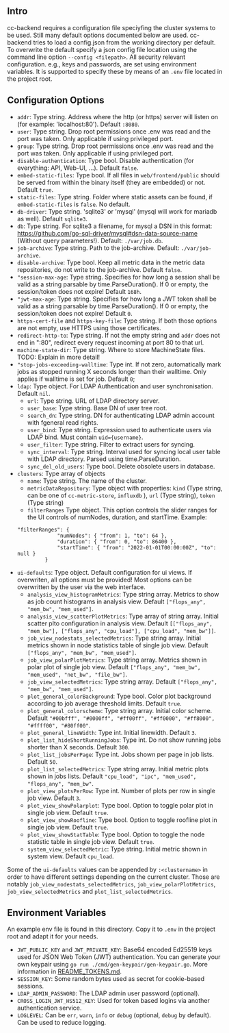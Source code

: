 ## Intro

cc-backend requires a configuration file speciyfing the cluster systems to be used. Still many  default
options documented below are used. cc-backend tries to load a config.json from the working directory per default.
To overwrite the default specify a json config file location using the command line option `--config <filepath>`.
All security relevant configuration. e.g., keys and passwords, are set using environment variables. 
It is supported to specify these by means of an `.env` file located in the project root.

## Configuration Options

* `addr`: Type string.  Address where the http (or https) server will listen on (for example: 'localhost:80'). Default `:8080`.
* `user`: Type string. Drop root permissions once .env was read and the port was taken. Only applicable if using privileged port.
* `group`: Type string.  Drop root permissions once .env was read and the port was taken. Only applicable if using privileged port.
* `disable-authentication`: Type bool.  Disable authentication (for everything: API, Web-UI, ...). Default `false`.
* `embed-static-files`: Type bool. If all files in `web/frontend/public` should be served from within the binary itself (they are embedded) or not. Default `true`.
* `static-files`: Type string. Folder where static assets can be found, if `embed-static-files` is `false`. No default.
* `db-driver`: Type string. 'sqlite3' or 'mysql' (mysql will work for mariadb as well). Default `sqlite3`.
* `db`: Type string. For sqlite3 a filename, for mysql a DSN in this format: https://github.com/go-sql-driver/mysql#dsn-data-source-name (Without query parameters!). Default: `./var/job.db`.
* `job-archive`: Type string. Path to the job-archive. Default: `./var/job-archive`.
* `disable-archive`: Type bool. Keep all metric data in the metric data repositories, do not write to the job-archive. Default `false`.
* `"session-max-age`: Type string. Specifies for how long a session shall be valid  as a string parsable by time.ParseDuration(). If 0 or empty, the session/token does not expire! Default `168h`.
* `"jwt-max-age`: Type string. Specifies for how long a JWT token shall be valid  as a string parsable by time.ParseDuration(). If 0 or empty, the session/token does not expire! Default `0`.
* `https-cert-file` and `https-key-file`: Type string. If both those options are not empty, use HTTPS using those certificates.
* `redirect-http-to`: Type string. If not the empty string and `addr` does not end in ":80", redirect every request incoming at port 80 to that url.
* `machine-state-dir`: Type string. Where to store MachineState files. TODO: Explain in more detail!
* `"stop-jobs-exceeding-walltime`: Type int. If not zero, automatically mark jobs as stopped running X seconds longer than their walltime. Only applies if walltime is set for job. Default `0`;
* `ldap`: Type object. For LDAP Authentication and user synchronisation. Default `nil`.
   - `url`: Type string.  URL of LDAP directory server.
   - `user_base`: Type string. Base DN of user tree root.
   - `search_dn`: Type string. DN for authenticating LDAP admin account with fgeneral read rights.
   - `user_bind`: Type string. Expression used to authenticate users via LDAP bind. Must contain `uid={username}`.
   - `user_filter`: Type string. Filter to extract users for syncing.
   - `sync_interval`: Type string. Interval used for syncing local user table with LDAP directory. Parsed using time.ParseDuration.
   - `sync_del_old_users`: Type bool. Delete obsolete users in database.
* `clusters`: Type array of objects
   - `name`: Type string. The name of the cluster.
   - `metricDataRepository`: Type object with properties: `kind` (Type string, can be one of `cc-metric-store`, `influxdb` ), `url` (Type string), `token` (Type string)
   - `filterRanges` Type object. This option controls the slider ranges for the UI controls of numNodes, duration, and startTime.  Example:
   ```
   "filterRanges": {
                "numNodes": { "from": 1, "to": 64 },
                "duration": { "from": 0, "to": 86400 },
                "startTime": { "from": "2022-01-01T00:00:00Z", "to": null }
            }
   ```
* `ui-defaults`: Type object. Default configuration for ui views. If overwriten, all options  must be provided! Most options can be overwritten by the user via the web interface.
   - `analysis_view_histogramMetrics`: Type string array. Metrics to show as job count histograms in analysis view. Default `["flops_any", "mem_bw", "mem_used"]`.
   - `analysis_view_scatterPlotMetrics`: Type array of string array. Initial scatter plto configuration in analysis view. Default `[["flops_any", "mem_bw"], ["flops_any", "cpu_load"], ["cpu_load", "mem_bw"]]`.
   - `job_view_nodestats_selectedMetrics`: Type string array. Initial metrics shown in node statistics table of single job view. Default `["flops_any", "mem_bw", "mem_used"]`.
   - `job_view_polarPlotMetrics`: Type string array. Metrics shown in polar plot of single job view. Default `["flops_any", "mem_bw", "mem_used", "net_bw", "file_bw"]`.
   - `job_view_selectedMetrics`: Type string array.  Default `["flops_any", "mem_bw", "mem_used"]`.
   - `plot_general_colorBackground`: Type bool. Color plot background according to job average threshold limits. Default `true`.
   - `plot_general_colorscheme`: Type string array. Initial color scheme. Default `"#00bfff", "#0000ff", "#ff00ff", "#ff0000", "#ff8000", "#ffff00", "#80ff00"`.
   - `plot_general_lineWidth`: Type int. Initial linewidth. Default `3`.
   - `plot_list_hideShortRunningJobs`: Type int. Do not show running jobs shorter than X seconds. Default `300`.
   - `plot_list_jobsPerPage`: Type int. Jobs shown per page in job lists. Default `50`.
   - `plot_list_selectedMetrics`: Type string array. Initial metric plots shown in jobs lists. Default `"cpu_load", "ipc", "mem_used", "flops_any", "mem_bw"`.
   - `plot_view_plotsPerRow`: Type int. Number of plots per row in single job view. Default `3`.
   - `plot_view_showPolarplot`: Type bool. Option to toggle polar plot in single job view. Default `true`.
   - `plot_view_showRoofline`: Type bool. Option to toggle roofline plot in single job view. Default `true`.
   - `plot_view_showStatTable`: Type bool. Option to toggle the node statistic table in single job view. Default `true`.
   - `system_view_selectedMetric`: Type string. Initial metric shown in system view. Default `cpu_load`.

Some of the `ui-defaults` values can be appended by `:<clustername>` in order to have different settings depending on the current cluster. Those are notably `job_view_nodestats_selectedMetrics`, `job_view_polarPlotMetrics`, `job_view_selectedMetrics` and `plot_list_selectedMetrics`.

## Environment Variables

An example env file is found in this directory. Copy it to `.env` in the project root and adapt it for your needs.

* `JWT_PUBLIC_KEY` and `JWT_PRIVATE_KEY`: Base64 encoded Ed25519 keys used for JSON Web Token (JWT) authentication. You can generate your own keypair using `go run ./cmd/gen-keypair/gen-keypair.go`. More information in [README_TOKENS.md](./README_TOKENS.md).
* `SESSION_KEY`: Some random bytes used as secret for cookie-based sessions.
* `LDAP_ADMIN_PASSWORD`: The LDAP admin user password (optional).
* `CROSS_LOGIN_JWT_HS512_KEY`: Used for token based logins via another authentication service.
* `LOGLEVEL`: Can be `err`, `warn`, `info` or `debug` (optional, `debug` by default). Can be used to reduce logging.
